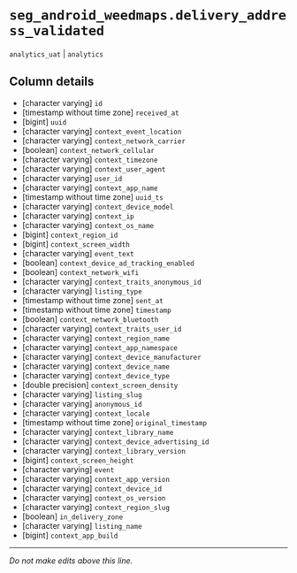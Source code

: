 # `seg_android_weedmaps.delivery_address_validated`
`analytics_uat` | `analytics`

## Column details
* [character varying] `id`
* [timestamp without time zone] `received_at`
* [bigint]    `uuid`
* [character varying] `context_event_location`
* [character varying] `context_network_carrier`
* [boolean]   `context_network_cellular`
* [character varying] `context_timezone`
* [character varying] `context_user_agent`
* [character varying] `user_id`
* [character varying] `context_app_name`
* [timestamp without time zone] `uuid_ts`
* [character varying] `context_device_model`
* [character varying] `context_ip`
* [character varying] `context_os_name`
* [bigint]    `context_region_id`
* [bigint]    `context_screen_width`
* [character varying] `event_text`
* [boolean]   `context_device_ad_tracking_enabled`
* [boolean]   `context_network_wifi`
* [character varying] `context_traits_anonymous_id`
* [character varying] `listing_type`
* [timestamp without time zone] `sent_at`
* [timestamp without time zone] `timestamp`
* [boolean]   `context_network_bluetooth`
* [character varying] `context_traits_user_id`
* [character varying] `context_region_name`
* [character varying] `context_app_namespace`
* [character varying] `context_device_manufacturer`
* [character varying] `context_device_name`
* [character varying] `context_device_type`
* [double precision] `context_screen_density`
* [character varying] `listing_slug`
* [character varying] `anonymous_id`
* [character varying] `context_locale`
* [timestamp without time zone] `original_timestamp`
* [character varying] `context_library_name`
* [character varying] `context_device_advertising_id`
* [character varying] `context_library_version`
* [bigint]    `context_screen_height`
* [character varying] `event`
* [character varying] `context_app_version`
* [character varying] `context_device_id`
* [character varying] `context_os_version`
* [character varying] `context_region_slug`
* [boolean]   `in_delivery_zone`
* [character varying] `listing_name`
* [bigint]    `context_app_build`

-------------------------------------------------------------------------------
*Do not make edits above this line.*
